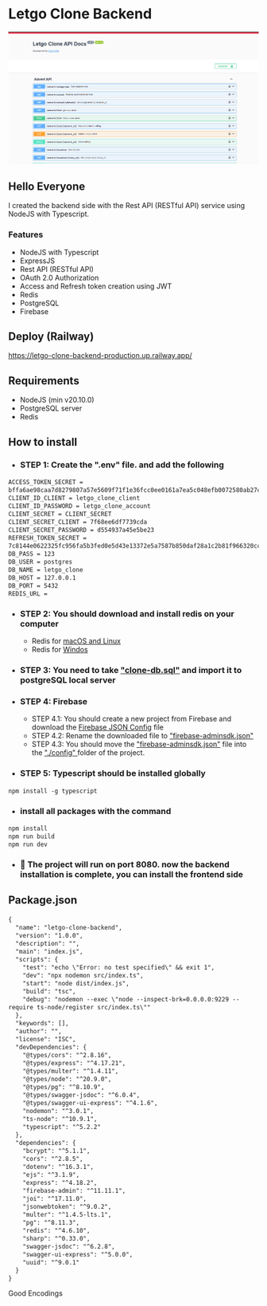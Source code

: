 # Letgo Clone Backend

![screenshot](https://raw.githubusercontent.com/letgo-clone/letgo-clone-backend/main/public/api-docs.png)

## Hello Everyone
I created the backend side with the Rest API (RESTful API) service using NodeJS with Typescript.

### Features
* NodeJS with Typescript 
* ExpressJS
* Rest API (RESTful API)
* OAuth 2.0 Authorization
* Access and Refresh token creation using JWT
* Redis
* PostgreSQL
* Firebase

## Deploy (Railway)
https://letgo-clone-backend-production.up.railway.app/

## Requirements
* NodeJS (min v20.10.0)
* PostgreSQL server
* Redis

## How to install

* ### STEP 1: Create the ".env" file. and add the following
  
```
ACCESS_TOKEN_SECRET = bffa6ae98caa7d8279807a57e5609f71f1e36fcc0ee0161a7ea5c048efb0072580ab27c906da5b645f43f08a017eb3cb8fc9c9539528cfab491251fcc4cb875c
CLIENT_ID_CLIENT = letgo_clone_client
CLIENT_ID_PASSWORD = letgo_clone_account
CLIENT_SECRET = CLIENT_SECRET
CLIENT_SECRET_CLIENT = 7f68ee6df7739cda
CLIENT_SECRET_PASSWORD = d554937a45e5be23
REFRESH_TOKEN_SECRET = 7c8144e0622325fc956fa5b3fed0e5d43e13372e5a7587b850daf28a1c2b81f966320cc19e01931cf16af7f2ea9137c5e444bda21f27af3d7cd60398862580ef
DB_PASS = 123
DB_USER = postgres
DB_NAME = letgo_clone
DB_HOST = 127.0.0.1
DB_PORT = 5432
REDIS_URL = 
```  

* ### STEP 2: You should download and install redis on your computer

    * Redis for [macOS and Linux](https://redis.io/download/)  
    * Redis for [Windos](https://www.youtube.com/watch?v=4ePdm4AyL0s)  

* ### STEP 3: You need to take  <u>"clone-db.sql"</u> and import it to postgreSQL local server

* ### STEP 4: Firebase
    - STEP 4.1: You should create a new project from Firebase and download the <u>Firebase JSON Config</u> file
    - STEP 4.2: Rename the downloaded file to <u>"firebase-adminsdk.json"</u>
    - STEP 4.3: You should move the <u>"firebase-adminsdk.json"</u> file into the <u> "./config" </u> folder of the project.


* ### STEP 5: Typescript should be installed globally
```
npm install -g typescript
```

* ### install all packages with the command
```
npm install
npm run build
npm run dev
```

* ### 🎉 The project will run on port 8080. now the backend installation is complete, you can install the frontend side

## Package.json

```
{
  "name": "letgo-clone-backend",
  "version": "1.0.0",
  "description": "",
  "main": "index.js",
  "scripts": {
    "test": "echo \"Error: no test specified\" && exit 1",
    "dev": "npx nodemon src/index.ts",
    "start": "node dist/index.js",
    "build": "tsc",
    "debug": "nodemon --exec \"node --inspect-brk=0.0.0.0:9229 --require ts-node/register src/index.ts\""
  },
  "keywords": [],
  "author": "",
  "license": "ISC",
  "devDependencies": {
    "@types/cors": "^2.8.16",
    "@types/express": "^4.17.21",
    "@types/multer": "^1.4.11",
    "@types/node": "^20.9.0",
    "@types/pg": "^8.10.9",
    "@types/swagger-jsdoc": "^6.0.4",
    "@types/swagger-ui-express": "^4.1.6",
    "nodemon": "^3.0.1",
    "ts-node": "^10.9.1",
    "typescript": "^5.2.2"
  },
  "dependencies": {
    "bcrypt": "^5.1.1",
    "cors": "^2.8.5",
    "dotenv": "^16.3.1",
    "ejs": "^3.1.9",
    "express": "^4.18.2",
    "firebase-admin": "^11.11.1",
    "joi": "^17.11.0",
    "jsonwebtoken": "^9.0.2",
    "multer": "^1.4.5-lts.1",
    "pg": "^8.11.3",
    "redis": "^4.6.10",
    "sharp": "^0.33.0",
    "swagger-jsdoc": "^6.2.8",
    "swagger-ui-express": "^5.0.0",
    "uuid": "^9.0.1"
  }
}

```


Good Encodings






